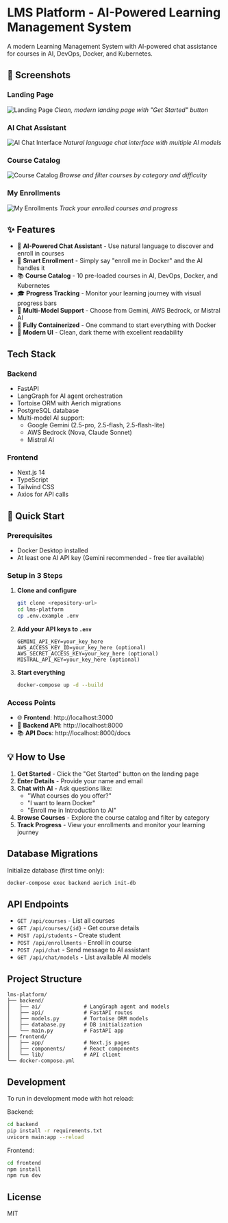 # LMS Platform - AI-Powered Learning Management System

A modern Learning Management System with AI-powered chat assistance for courses in AI, DevOps, Docker, and Kubernetes.

## 📸 Screenshots

### Landing Page

![Landing Page](screenshots/1.jpg)
_Clean, modern landing page with "Get Started" button_

### AI Chat Assistant

![AI Chat Interface](screenshots/2.jpg)
_Natural language chat interface with multiple AI models_

### Course Catalog

![Course Catalog](screenshots/3.jpg)
_Browse and filter courses by category and difficulty_

### My Enrollments

![My Enrollments](screenshots/4.jpg)
_Track your enrolled courses and progress_

## ✨ Features

- 🤖 **AI-Powered Chat Assistant** - Use natural language to discover and enroll in courses
- 🎯 **Smart Enrollment** - Simply say "enroll me in Docker" and the AI handles it
- 📚 **Course Catalog** - 10 pre-loaded courses in AI, DevOps, Docker, and Kubernetes
- 🎓 **Progress Tracking** - Monitor your learning journey with visual progress bars
- 💬 **Multi-Model Support** - Choose from Gemini, AWS Bedrock, or Mistral AI
- 🐳 **Fully Containerized** - One command to start everything with Docker
- 🎨 **Modern UI** - Clean, dark theme with excellent readability

## Tech Stack

### Backend

- FastAPI
- LangGraph for AI agent orchestration
- Tortoise ORM with Aerich migrations
- PostgreSQL database
- Multi-model AI support:
  - Google Gemini (2.5-pro, 2.5-flash, 2.5-flash-lite)
  - AWS Bedrock (Nova, Claude Sonnet)
  - Mistral AI

### Frontend

- Next.js 14
- TypeScript
- Tailwind CSS
- Axios for API calls

## 🚀 Quick Start

### Prerequisites

- Docker Desktop installed
- At least one AI API key (Gemini recommended - free tier available)

### Setup in 3 Steps

1. **Clone and configure**

   ```bash
   git clone <repository-url>
   cd lms-platform
   cp .env.example .env
   ```

2. **Add your API keys to `.env`**

   ```env
   GEMINI_API_KEY=your_key_here
   AWS_ACCESS_KEY_ID=your_key_here (optional)
   AWS_SECRET_ACCESS_KEY=your_key_here (optional)
   MISTRAL_API_KEY=your_key_here (optional)
   ```

3. **Start everything**
   ```bash
   docker-compose up -d --build
   ```

### Access Points

- 🌐 **Frontend**: http://localhost:3000
- 🔧 **Backend API**: http://localhost:8000
- 📚 **API Docs**: http://localhost:8000/docs

## 💡 How to Use

1. **Get Started** - Click the "Get Started" button on the landing page
2. **Enter Details** - Provide your name and email
3. **Chat with AI** - Ask questions like:
   - "What courses do you offer?"
   - "I want to learn Docker"
   - "Enroll me in Introduction to AI"
4. **Browse Courses** - Explore the course catalog and filter by category
5. **Track Progress** - View your enrollments and monitor your learning journey

## Database Migrations

Initialize database (first time only):

```bash
docker-compose exec backend aerich init-db
```

## API Endpoints

- `GET /api/courses` - List all courses
- `GET /api/courses/{id}` - Get course details
- `POST /api/students` - Create student
- `POST /api/enrollments` - Enroll in course
- `POST /api/chat` - Send message to AI assistant
- `GET /api/chat/models` - List available AI models

## Project Structure

```
lms-platform/
├── backend/
│   ├── ai/              # LangGraph agent and models
│   ├── api/             # FastAPI routes
│   ├── models.py        # Tortoise ORM models
│   ├── database.py      # DB initialization
│   └── main.py          # FastAPI app
├── frontend/
│   ├── app/             # Next.js pages
│   ├── components/      # React components
│   └── lib/             # API client
└── docker-compose.yml
```

## Development

To run in development mode with hot reload:

Backend:

```bash
cd backend
pip install -r requirements.txt
uvicorn main:app --reload
```

Frontend:

```bash
cd frontend
npm install
npm run dev
```

## License

MIT
